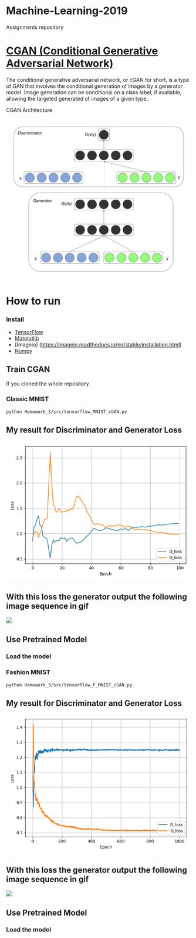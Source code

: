 # Machine-Learning-2019
Assignments repository

# [CGAN (Conditional Generative Adversarial Network)](https://arxiv.org/abs/1411.1784.pdf) 
The conditional generative adversarial network, or cGAN for short, is a type of GAN that involves the conditional generation of images by a generator model. Image generation can be conditional on a class label, if available, allowing the targeted generated of images of a given type..

CGAN Architecture

![](imgs/cGAN.png)

# How to run
### Install 
* [TensorFlow](https://www.tensorflow.org/install/)
* [Matplotlib](https://matplotlib.org/)
* [Imageio] (https://imageio.readthedocs.io/en/stable/installation.html)
* [Numpy](https://docs.scipy.org/doc/numpy/user/install.html)

## Train CGAN
If you cloned the whole repository 
### Classic MNIST 
```bash
python Homework_3/src/tensorflow_MNIST_cGAN.py
```
## My result for Discriminator and Generator Loss
![](Homework_3/cGAN/MNIST_cGAN_train_hist.png)

## With this loss the generator output the following image sequence in gif
![](Homework_3/cGAN/MNIST_cGAN_generation_animation.gif)

## Use Pretrained Model
### Load the model 

### Fashion MNIST 
```bash
python Homework_3/src/tensorflow_F_MNIST_cGAN.py
```
## My result for Discriminator and Generator Loss
![](Homework_3/cGAN/Fashion_MNIST_cGAN_train_hist.png)

## With this loss the generator output the following image sequence in gif
![](Homework_3/cGAN/Fashion_MNIST_cGAN_generation_animation.gif)

## Use Pretrained Model
### Load the model 

